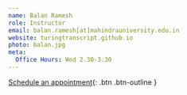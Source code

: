 ```yaml
---
name: Balan Ramesh
role: Instructor
email: balan.ramesh[at]mahindrauniversity.edu.in
website: turingtranscript.github.io
photo: balan.jpg
meta:
  Office Hours: Wed 2.30-3.30
---
```


[Schedule an appointment](#){: .btn .btn-outline }
